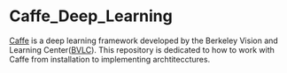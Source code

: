 # Caffe_Deep_Learning
[Caffe](http://caffe.berkeleyvision.org/) is a deep learning framework developed by the Berkeley Vision and Learning Center([BVLC](http://bair.berkeley.edu/)).
This repository is dedicated to how to work with Caffe from installation to implementing archtitecctures.
